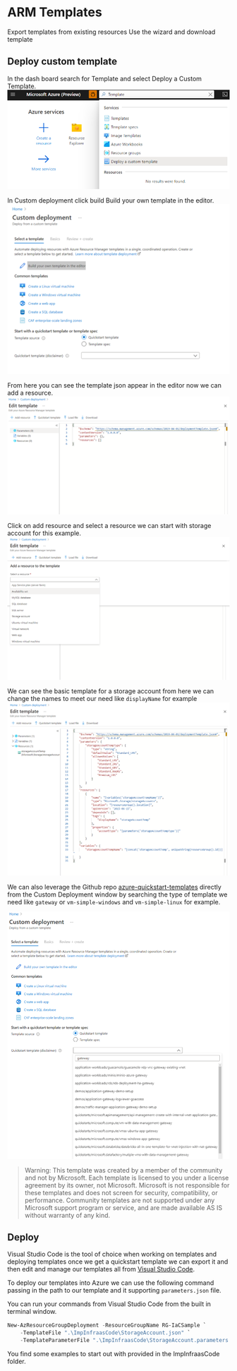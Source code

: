 # ARM Templates

Export templates from existing resources
Use the wizard and download template

## Deploy custom template

In the dash board search for Template and select Deploy a Custom Template.
![Search](./images/Search.png)

In Custom deployment click build Build your own template in the editor.
![CustomDeployment](./images/CustDeployTemp.png)

From here you can see the template json appear in the editor now we can add a resource.
![Edit](./images/Edit.png)

Click on add resource and select a resource we can start with storage account for this example.
![AddResource](./images/AddResource.png)

We can see the basic template for a storage account from here we can change the names to meet our need like `displayName` for example
![StorageAccount](./images/StorageAccount.png)

We can also leverage the Github repo [azure-quickstart-templates](https://github.com/Azure/azure-quickstart-templates) directly from the Custom Deployment window by searching the type of template we need like `gateway` or `vm-simple-windows` and `vm-simple-linux` for example.

![Git](./images/Git.png)

> Warning:
> This template was created by a member of the community and not by Microsoft. Each template is licensed to you under a license agreement by its owner, not Microsoft. Microsoft is not responsible for these templates and does not screen for security, compatibility, or performance. Community templates are not supported under any Microsoft support program or service, and are made available AS IS without warranty of any kind.

## Deploy

Visual Studio Code is the tool of choice when working on templates and deploying templates once we get a quickstart template we can export it and then edit and manage our templates all from [Visual Studio Code](https://code.visualstudio.com/).

To deploy our templates into Azure we can use the following command passing in the path to our template and it supporting `parameters.json` file.

You can run your commands from Visual Studio Code from the built in terminal window.

```Powershell
New-AzResourceGroupDeployment -ResourceGroupName RG-IaCSample `
    -TemplateFile ".\ImpInfraasCode\StorageAccount.json" `
    -TemplateParameterFile ".\ImpInfraasCode\StorageAccount.parameters.json"


```

You find some examples to start out with provided in the ImpInfraasCode folder.
